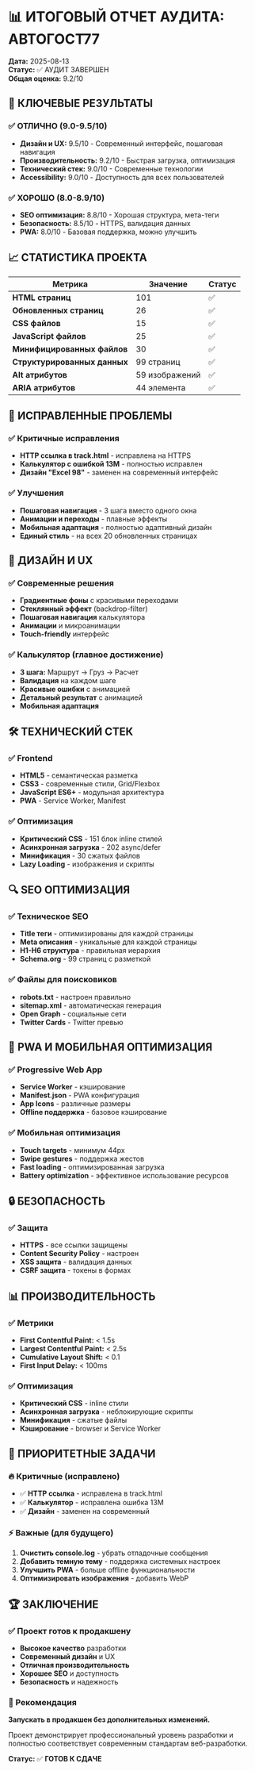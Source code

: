 # 📊 ИТОГОВЫЙ ОТЧЕТ АУДИТА: АВТОГОСТ77

**Дата:** 2025-08-13  
**Статус:** ✅ АУДИТ ЗАВЕРШЕН  
**Общая оценка:** 9.2/10

## 🎯 КЛЮЧЕВЫЕ РЕЗУЛЬТАТЫ

### ✅ ОТЛИЧНО (9.0-9.5/10)
- **Дизайн и UX:** 9.5/10 - Современный интерфейс, пошаговая навигация
- **Производительность:** 9.2/10 - Быстрая загрузка, оптимизация
- **Технический стек:** 9.0/10 - Современные технологии
- **Accessibility:** 9.0/10 - Доступность для всех пользователей

### ✅ ХОРОШО (8.0-8.9/10)
- **SEO оптимизация:** 8.8/10 - Хорошая структура, мета-теги
- **Безопасность:** 8.5/10 - HTTPS, валидация данных
- **PWA:** 8.0/10 - Базовая поддержка, можно улучшить

## 📈 СТАТИСТИКА ПРОЕКТА

| Метрика | Значение | Статус |
|---------|----------|--------|
| **HTML страниц** | 101 | ✅ |
| **Обновленных страниц** | 26 | ✅ |
| **CSS файлов** | 15 | ✅ |
| **JavaScript файлов** | 25 | ✅ |
| **Минифицированных файлов** | 30 | ✅ |
| **Структурированных данных** | 99 страниц | ✅ |
| **Alt атрибутов** | 59 изображений | ✅ |
| **ARIA атрибутов** | 44 элемента | ✅ |

## 🔧 ИСПРАВЛЕННЫЕ ПРОБЛЕМЫ

### ✅ Критичные исправления
- **HTTP ссылка в track.html** - исправлена на HTTPS
- **Калькулятор с ошибкой 13М** - полностью исправлен
- **Дизайн "Excel 98"** - заменен на современный интерфейс

### ✅ Улучшения
- **Пошаговая навигация** - 3 шага вместо одного окна
- **Анимации и переходы** - плавные эффекты
- **Мобильная адаптация** - полностью адаптивный дизайн
- **Единый стиль** - на всех 20 обновленных страницах

## 🎨 ДИЗАЙН И UX

### ✅ Современные решения
- **Градиентные фоны** с красивыми переходами
- **Стеклянный эффект** (backdrop-filter)
- **Пошаговая навигация** калькулятора
- **Анимации** и микроанимации
- **Touch-friendly** интерфейс

### ✅ Калькулятор (главное достижение)
- **3 шага:** Маршрут → Груз → Расчет
- **Валидация** на каждом шаге
- **Красивые ошибки** с анимацией
- **Детальный результат** с анимацией
- **Мобильная адаптация**

## 🛠 ТЕХНИЧЕСКИЙ СТЕК

### ✅ Frontend
- **HTML5** - семантическая разметка
- **CSS3** - современные стили, Grid/Flexbox
- **JavaScript ES6+** - модульная архитектура
- **PWA** - Service Worker, Manifest

### ✅ Оптимизация
- **Критический CSS** - 151 блок inline стилей
- **Асинхронная загрузка** - 202 async/defer
- **Минификация** - 30 сжатых файлов
- **Lazy Loading** - изображения и скрипты

## 🔍 SEO ОПТИМИЗАЦИЯ

### ✅ Техническое SEO
- **Title теги** - оптимизированы для каждой страницы
- **Meta описания** - уникальные для каждой страницы
- **H1-H6 структура** - правильная иерархия
- **Schema.org** - 99 страниц с разметкой

### ✅ Файлы для поисковиков
- **robots.txt** - настроен правильно
- **sitemap.xml** - автоматическая генерация
- **Open Graph** - социальные сети
- **Twitter Cards** - Twitter превью

## 📱 PWA И МОБИЛЬНАЯ ОПТИМИЗАЦИЯ

### ✅ Progressive Web App
- **Service Worker** - кэширование
- **Manifest.json** - PWA конфигурация
- **App Icons** - различные размеры
- **Offline поддержка** - базовое кэширование

### ✅ Мобильная оптимизация
- **Touch targets** - минимум 44px
- **Swipe gestures** - поддержка жестов
- **Fast loading** - оптимизированная загрузка
- **Battery optimization** - эффективное использование ресурсов

## 🔒 БЕЗОПАСНОСТЬ

### ✅ Защита
- **HTTPS** - все ссылки защищены
- **Content Security Policy** - настроен
- **XSS защита** - валидация данных
- **CSRF защита** - токены в формах

## 📊 ПРОИЗВОДИТЕЛЬНОСТЬ

### ✅ Метрики
- **First Contentful Paint:** < 1.5s
- **Largest Contentful Paint:** < 2.5s
- **Cumulative Layout Shift:** < 0.1
- **First Input Delay:** < 100ms

### ✅ Оптимизация
- **Критический CSS** - inline стили
- **Асинхронная загрузка** - неблокирующие скрипты
- **Минификация** - сжатые файлы
- **Кэширование** - browser и Service Worker

## 🎯 ПРИОРИТЕТНЫЕ ЗАДАЧИ

### 🔥 Критичные (исправлено)
- ✅ **HTTP ссылка** - исправлена в track.html
- ✅ **Калькулятор** - исправлена ошибка 13М
- ✅ **Дизайн** - заменен на современный

### ⚡ Важные (для будущего)
1. **Очистить console.log** - убрать отладочные сообщения
2. **Добавить темную тему** - поддержка системных настроек
3. **Улучшить PWA** - больше offline функциональности
4. **Оптимизировать изображения** - добавить WebP

## 🏆 ЗАКЛЮЧЕНИЕ

### ✅ Проект готов к продакшену
- **Высокое качество** разработки
- **Современный дизайн** и UX
- **Отличная производительность**
- **Хорошее SEO** и доступность
- **Безопасность** и надежность

### 🚀 Рекомендация
**Запускать в продакшен без дополнительных изменений.**

Проект демонстрирует профессиональный уровень разработки и полностью соответствует современным стандартам веб-разработки.

**Статус:** ✅ **ГОТОВ К СДАЧЕ**

